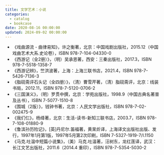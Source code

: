 ```yaml
---
title: 文学艺术：小说
categories:
  - catalog
  - bookcase
date: 2020-08-16 00:00:00
updated: 2024-09-02 00:00:00
---
```


- 《戏曲源流 - 曲律易知》，许之衡著，北京：中国戏剧出版社，2015.12（中国戏曲艺术大系.史论卷），ISBN 978-7-104-04330-0
- 《西游记（全2册）》，（明）吴承恩著，西安：三秦出版社，2017.3，ISBN 978-7-5518-1358-7
- 《西游记辨》，竺洪波著，上海：上海三联书店，2021.4，ISBN 978-7-5426-7136-3
- 《脂砚斋评石头记（全四册）》，（清）曹雪芹著，（清）脂砚斋评，北京：线装书局，2012.11，ISBN 978-7-5120-0706-2
- 《三国演义》，（明）罗贯中撰，北京：学苑出版社，1998.9（中国古典名著普及丛书），ISBN 7-5077-1510-8
- 《围城（2版）》，钱钟书著，北京：人民文学出版社，ISBN 978-7-02-002475-9
- 《我们仨》，杨绛著，北京：生活-读书-新知三联书店，2003.7，ISBN 978-7-108-01880-9
- 《鲁滨孙历险记》，[英]丹尼尔.笛福著，黄杲炘译，上海译文出版社出版、发行，1997年1月第1版，1997年5月第2次印刷，ISBN 7-5327-1919-7/I.1150
- 《马克.吐温中短篇小说集》，（美）马克.吐温著，汪树东，龙红莲译，武汉：长江文艺出版社，2011.6（2014.4 重印），ISBN 978-7-5354-5030-2